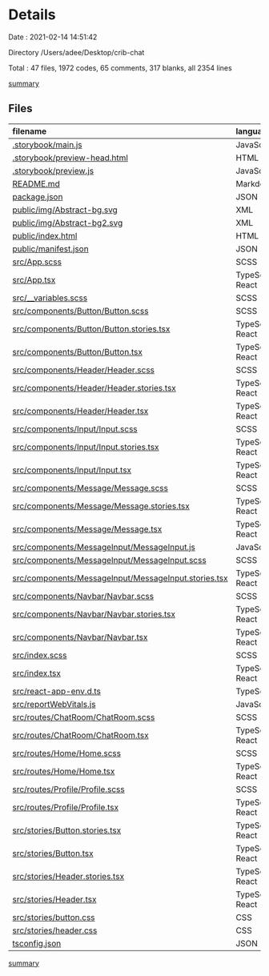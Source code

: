 # Details

Date : 2021-02-14 14:51:42

Directory /Users/adee/Desktop/crib-chat

Total : 47 files,  1972 codes, 65 comments, 317 blanks, all 2354 lines

[summary](results.md)

## Files
| filename | language | code | comment | blank | total |
| :--- | :--- | ---: | ---: | ---: | ---: |
| [.storybook/main.js](/.storybook/main.js) | JavaScript | 9 | 0 | 1 | 10 |
| [.storybook/preview-head.html](/.storybook/preview-head.html) | HTML | 98 | 0 | 34 | 132 |
| [.storybook/preview.js](/.storybook/preview.js) | JavaScript | 13 | 0 | 1 | 14 |
| [README.md](/README.md) | Markdown | 38 | 0 | 33 | 71 |
| [package.json](/package.json) | JSON | 62 | 0 | 1 | 63 |
| [public/img/Abstract-bg.svg](/public/img/Abstract-bg.svg) | XML | 260 | 1 | 4 | 265 |
| [public/img/Abstract-bg2.svg](/public/img/Abstract-bg2.svg) | XML | 348 | 1 | 30 | 379 |
| [public/index.html](/public/index.html) | HTML | 20 | 23 | 1 | 44 |
| [public/manifest.json](/public/manifest.json) | JSON | 25 | 0 | 1 | 26 |
| [src/App.scss](/src/App.scss) | SCSS | 5 | 0 | 1 | 6 |
| [src/App.tsx](/src/App.tsx) | TypeScript React | 27 | 0 | 3 | 30 |
| [src/__variables.scss](/src/__variables.scss) | SCSS | 15 | 0 | 6 | 21 |
| [src/components/Button/Button.scss](/src/components/Button/Button.scss) | SCSS | 33 | 0 | 9 | 42 |
| [src/components/Button/Button.stories.tsx](/src/components/Button/Button.stories.tsx) | TypeScript React | 35 | 0 | 5 | 40 |
| [src/components/Button/Button.tsx](/src/components/Button/Button.tsx) | TypeScript React | 16 | 0 | 4 | 20 |
| [src/components/Header/Header.scss](/src/components/Header/Header.scss) | SCSS | 55 | 0 | 10 | 65 |
| [src/components/Header/Header.stories.tsx](/src/components/Header/Header.stories.tsx) | TypeScript React | 11 | 0 | 4 | 15 |
| [src/components/Header/Header.tsx](/src/components/Header/Header.tsx) | TypeScript React | 33 | 0 | 4 | 37 |
| [src/components/Input/Input.scss](/src/components/Input/Input.scss) | SCSS | 42 | 0 | 9 | 51 |
| [src/components/Input/Input.stories.tsx](/src/components/Input/Input.stories.tsx) | TypeScript React | 37 | 0 | 5 | 42 |
| [src/components/Input/Input.tsx](/src/components/Input/Input.tsx) | TypeScript React | 28 | 0 | 5 | 33 |
| [src/components/Message/Message.scss](/src/components/Message/Message.scss) | SCSS | 43 | 0 | 8 | 51 |
| [src/components/Message/Message.stories.tsx](/src/components/Message/Message.stories.tsx) | TypeScript React | 18 | 0 | 4 | 22 |
| [src/components/Message/Message.tsx](/src/components/Message/Message.tsx) | TypeScript React | 28 | 0 | 4 | 32 |
| [src/components/MessageInput/MessageInput.js](/src/components/MessageInput/MessageInput.js) | JavaScript | 23 | 0 | 4 | 27 |
| [src/components/MessageInput/MessageInput.scss](/src/components/MessageInput/MessageInput.scss) | SCSS | 27 | 0 | 5 | 32 |
| [src/components/MessageInput/MessageInput.stories.tsx](/src/components/MessageInput/MessageInput.stories.tsx) | TypeScript React | 26 | 0 | 4 | 30 |
| [src/components/Navbar/Navbar.scss](/src/components/Navbar/Navbar.scss) | SCSS | 37 | 0 | 6 | 43 |
| [src/components/Navbar/Navbar.stories.tsx](/src/components/Navbar/Navbar.stories.tsx) | TypeScript React | 21 | 1 | 5 | 27 |
| [src/components/Navbar/Navbar.tsx](/src/components/Navbar/Navbar.tsx) | TypeScript React | 47 | 0 | 4 | 51 |
| [src/index.scss](/src/index.scss) | SCSS | 98 | 15 | 37 | 150 |
| [src/index.tsx](/src/index.tsx) | TypeScript React | 12 | 3 | 3 | 18 |
| [src/react-app-env.d.ts](/src/react-app-env.d.ts) | TypeScript | 0 | 1 | 1 | 2 |
| [src/reportWebVitals.js](/src/reportWebVitals.js) | JavaScript | 12 | 0 | 2 | 14 |
| [src/routes/ChatRoom/ChatRoom.scss](/src/routes/ChatRoom/ChatRoom.scss) | SCSS | 21 | 0 | 5 | 26 |
| [src/routes/ChatRoom/ChatRoom.tsx](/src/routes/ChatRoom/ChatRoom.tsx) | TypeScript React | 26 | 0 | 3 | 29 |
| [src/routes/Home/Home.scss](/src/routes/Home/Home.scss) | SCSS | 0 | 0 | 1 | 1 |
| [src/routes/Home/Home.tsx](/src/routes/Home/Home.tsx) | TypeScript React | 8 | 0 | 4 | 12 |
| [src/routes/Profile/Profile.scss](/src/routes/Profile/Profile.scss) | SCSS | 80 | 0 | 15 | 95 |
| [src/routes/Profile/Profile.tsx](/src/routes/Profile/Profile.tsx) | TypeScript React | 40 | 0 | 4 | 44 |
| [src/stories/Button.stories.tsx](/src/stories/Button.stories.tsx) | TypeScript React | 30 | 1 | 8 | 39 |
| [src/stories/Button.tsx](/src/stories/Button.tsx) | TypeScript React | 28 | 18 | 3 | 49 |
| [src/stories/Header.stories.tsx](/src/stories/Header.stories.tsx) | TypeScript React | 14 | 1 | 6 | 21 |
| [src/stories/Header.tsx](/src/stories/Header.tsx) | TypeScript React | 44 | 0 | 4 | 48 |
| [src/stories/button.css](/src/stories/button.css) | CSS | 30 | 0 | 1 | 31 |
| [src/stories/header.css](/src/stories/header.css) | CSS | 23 | 0 | 4 | 27 |
| [tsconfig.json](/tsconfig.json) | JSON | 26 | 0 | 1 | 27 |

[summary](results.md)